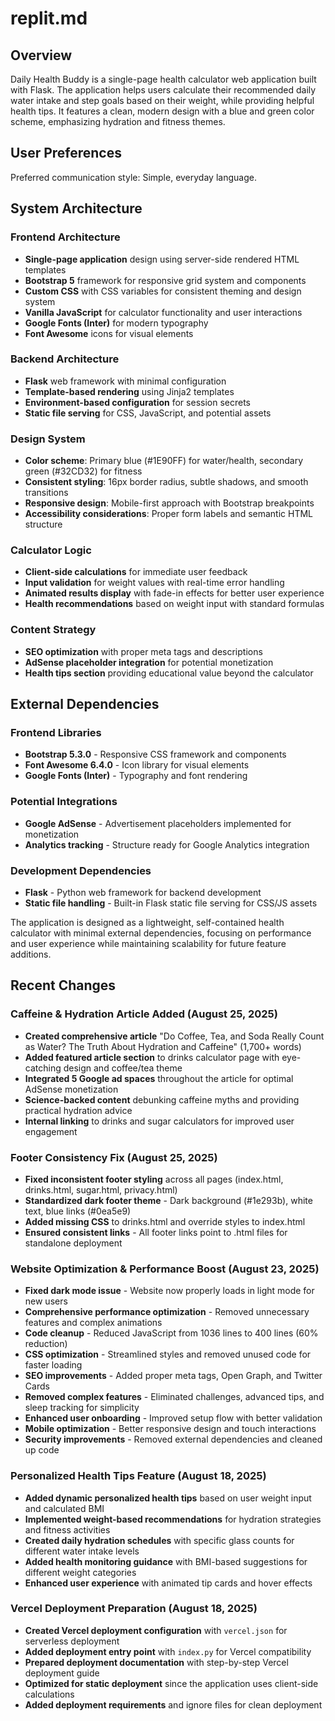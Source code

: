 # replit.md

## Overview

Daily Health Buddy is a single-page health calculator web application built with Flask. The application helps users calculate their recommended daily water intake and step goals based on their weight, while providing helpful health tips. It features a clean, modern design with a blue and green color scheme, emphasizing hydration and fitness themes.

## User Preferences

Preferred communication style: Simple, everyday language.

## System Architecture

### Frontend Architecture
- **Single-page application** design using server-side rendered HTML templates
- **Bootstrap 5** framework for responsive grid system and components
- **Custom CSS** with CSS variables for consistent theming and design system
- **Vanilla JavaScript** for calculator functionality and user interactions
- **Google Fonts (Inter)** for modern typography
- **Font Awesome** icons for visual elements

### Backend Architecture
- **Flask** web framework with minimal configuration
- **Template-based rendering** using Jinja2 templates
- **Environment-based configuration** for session secrets
- **Static file serving** for CSS, JavaScript, and potential assets

### Design System
- **Color scheme**: Primary blue (#1E90FF) for water/health, secondary green (#32CD32) for fitness
- **Consistent styling**: 16px border radius, subtle shadows, and smooth transitions
- **Responsive design**: Mobile-first approach with Bootstrap breakpoints
- **Accessibility considerations**: Proper form labels and semantic HTML structure

### Calculator Logic
- **Client-side calculations** for immediate user feedback
- **Input validation** for weight values with real-time error handling
- **Animated results display** with fade-in effects for better user experience
- **Health recommendations** based on weight input with standard formulas

### Content Strategy
- **SEO optimization** with proper meta tags and descriptions
- **AdSense placeholder integration** for potential monetization
- **Health tips section** providing educational value beyond the calculator

## External Dependencies

### Frontend Libraries
- **Bootstrap 5.3.0** - Responsive CSS framework and components
- **Font Awesome 6.4.0** - Icon library for visual elements
- **Google Fonts (Inter)** - Typography and font rendering

### Potential Integrations
- **Google AdSense** - Advertisement placeholders implemented for monetization
- **Analytics tracking** - Structure ready for Google Analytics integration

### Development Dependencies
- **Flask** - Python web framework for backend development
- **Static file handling** - Built-in Flask static file serving for CSS/JS assets

The application is designed as a lightweight, self-contained health calculator with minimal external dependencies, focusing on performance and user experience while maintaining scalability for future feature additions.

## Recent Changes

### Caffeine & Hydration Article Added (August 25, 2025)
- **Created comprehensive article** "Do Coffee, Tea, and Soda Really Count as Water? The Truth About Hydration and Caffeine" (1,700+ words)
- **Added featured article section** to drinks calculator page with eye-catching design and coffee/tea theme
- **Integrated 5 Google ad spaces** throughout the article for optimal AdSense monetization
- **Science-backed content** debunking caffeine myths and providing practical hydration advice
- **Internal linking** to drinks and sugar calculators for improved user engagement

### Footer Consistency Fix (August 25, 2025)
- **Fixed inconsistent footer styling** across all pages (index.html, drinks.html, sugar.html, privacy.html)
- **Standardized dark footer theme** - Dark background (#1e293b), white text, blue links (#0ea5e9)
- **Added missing CSS** to drinks.html and override styles to index.html
- **Ensured consistent links** - All footer links point to .html files for standalone deployment

### Website Optimization & Performance Boost (August 23, 2025)
- **Fixed dark mode issue** - Website now properly loads in light mode for new users
- **Comprehensive performance optimization** - Removed unnecessary features and complex animations
- **Code cleanup** - Reduced JavaScript from 1036 lines to 400 lines (60% reduction)
- **CSS optimization** - Streamlined styles and removed unused code for faster loading
- **SEO improvements** - Added proper meta tags, Open Graph, and Twitter Cards
- **Removed complex features** - Eliminated challenges, advanced tips, and sleep tracking for simplicity
- **Enhanced user onboarding** - Improved setup flow with better validation
- **Mobile optimization** - Better responsive design and touch interactions
- **Security improvements** - Removed external dependencies and cleaned up code

### Personalized Health Tips Feature (August 18, 2025)
- **Added dynamic personalized health tips** based on user weight input and calculated BMI
- **Implemented weight-based recommendations** for hydration strategies and fitness activities
- **Created daily hydration schedules** with specific glass counts for different water intake levels
- **Added health monitoring guidance** with BMI-based suggestions for different weight categories
- **Enhanced user experience** with animated tip cards and hover effects

### Vercel Deployment Preparation (August 18, 2025)
- **Created Vercel deployment configuration** with `vercel.json` for serverless deployment
- **Added deployment entry point** with `index.py` for Vercel compatibility
- **Prepared deployment documentation** with step-by-step Vercel deployment guide
- **Optimized for static deployment** since the application uses client-side calculations
- **Added deployment requirements** and ignore files for clean deployment